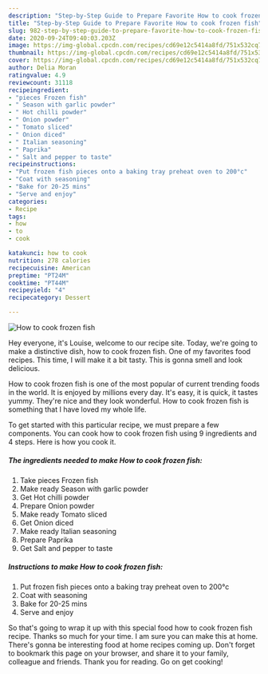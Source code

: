 ```yaml
---
description: "Step-by-Step Guide to Prepare Favorite How to cook frozen fish"
title: "Step-by-Step Guide to Prepare Favorite How to cook frozen fish"
slug: 982-step-by-step-guide-to-prepare-favorite-how-to-cook-frozen-fish
date: 2020-09-24T09:40:03.203Z
image: https://img-global.cpcdn.com/recipes/cd69e12c5414a8fd/751x532cq70/how-to-cook-frozen-fish-recipe-main-photo.jpg
thumbnail: https://img-global.cpcdn.com/recipes/cd69e12c5414a8fd/751x532cq70/how-to-cook-frozen-fish-recipe-main-photo.jpg
cover: https://img-global.cpcdn.com/recipes/cd69e12c5414a8fd/751x532cq70/how-to-cook-frozen-fish-recipe-main-photo.jpg
author: Delia Moran
ratingvalue: 4.9
reviewcount: 31118
recipeingredient:
- "pieces Frozen fish"
- " Season with garlic powder"
- " Hot chilli powder"
- " Onion powder"
- " Tomato sliced"
- " Onion diced"
- " Italian seasoning"
- " Paprika"
- " Salt and pepper to taste"
recipeinstructions:
- "Put frozen fish pieces onto a baking tray preheat oven to 200°c"
- "Coat with seasoning"
- "Bake for 20-25 mins"
- "Serve and enjoy"
categories:
- Recipe
tags:
- how
- to
- cook

katakunci: how to cook 
nutrition: 278 calories
recipecuisine: American
preptime: "PT24M"
cooktime: "PT44M"
recipeyield: "4"
recipecategory: Dessert

---
```



![How to cook frozen fish](https://img-global.cpcdn.com/recipes/cd69e12c5414a8fd/751x532cq70/how-to-cook-frozen-fish-recipe-main-photo.jpg)

Hey everyone, it's Louise, welcome to our recipe site. Today, we're going to make a distinctive dish, how to cook frozen fish. One of my favorites food recipes. This time, I will make it a bit tasty. This is gonna smell and look delicious.

How to cook frozen fish is one of the most popular of current trending foods in the world. It is enjoyed by millions every day. It's easy, it is quick, it tastes yummy. They're nice and they look wonderful. How to cook frozen fish is something that I have loved my whole life.




To get started with this particular recipe, we must prepare a few components. You can cook how to cook frozen fish using 9 ingredients and 4 steps. Here is how you cook it.

<!--inarticleads1-->

##### The ingredients needed to make How to cook frozen fish:

1. Take pieces Frozen fish
1. Make ready  Season with garlic powder
1. Get  Hot chilli powder
1. Prepare  Onion powder
1. Make ready  Tomato sliced
1. Get  Onion diced
1. Make ready  Italian seasoning
1. Prepare  Paprika
1. Get  Salt and pepper to taste




<!--inarticleads2-->

##### Instructions to make How to cook frozen fish:

1. Put frozen fish pieces onto a baking tray preheat oven to 200°c
1. Coat with seasoning
1. Bake for 20-25 mins
1. Serve and enjoy




So that's going to wrap it up with this special food how to cook frozen fish recipe. Thanks so much for your time. I am sure you can make this at home. There's gonna be interesting food at home recipes coming up. Don't forget to bookmark this page on your browser, and share it to your family, colleague and friends. Thank you for reading. Go on get cooking!
